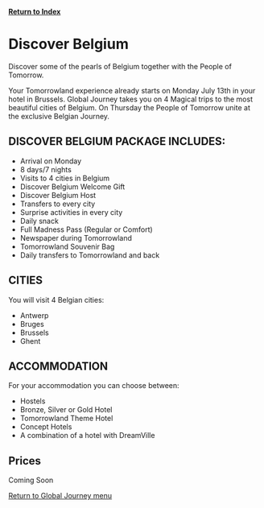 [**Return to Index**](https://www.reddit.com/r/Tomorrowland/about/wiki/index)

# **Discover Belgium**

Discover some of the pearls of Belgium together with the People of Tomorrow.

Your Tomorrowland experience already starts on Monday July 13th in your hotel in Brussels. Global Journey takes you on 4 Magical trips to the most beautiful cities of Belgium. On Thursday the People of Tomorrow unite at the exclusive Belgian Journey.

## **DISCOVER BELGIUM PACKAGE INCLUDES:**
- Arrival on Monday
- 8 days/7 nights
- Visits to 4 cities in Belgium
- Discover Belgium Welcome Gift
- Discover Belgium Host
- Transfers to every city
- Surprise activities in every city
- Daily snack
- Full Madness Pass (Regular or Comfort)
- Newspaper during Tomorrowland 
- Tomorrowland Souvenir Bag
- Daily transfers to Tomorrowland and back
 

## **CITIES**

You will visit 4 Belgian cities:

- Antwerp
- Bruges
- Brussels
- Ghent
 

## **ACCOMMODATION**

For your accommodation you can choose between:

- Hostels
- Bronze, Silver or Gold Hotel
- Tomorrowland Theme Hotel
- Concept Hotels
- A combination of a hotel with DreamVille

## **Prices**
Coming Soon

[Return to Global Journey menu](https://www.reddit.com/r/Tomorrowland/about/wiki/summer/global_journey)